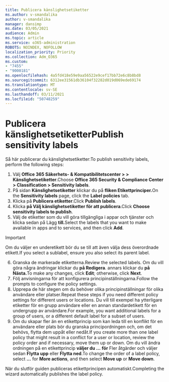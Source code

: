 ```yaml
---
title: Publicera känslighetsetiketter
ms.author: v-smandalika
author: v-smandalika
manager: dansimp
ms.date: 03/05/2021
audience: Admin
ms.topic: article
ms.service: o365-administration
ROBOTS: NOINDEX, NOFOLLOW
localization_priority: Priority
ms.collection: Adm_O365
ms.custom:
- "7455"
- "9000181"
ms.openlocfilehash: 4a5fd418e59e9aa56522e9cef17bb72e6c8b8bd8
ms.sourcegitcommit: 6312ee31561db36104f32282d019d069ede69174
ms.translationtype: MT
ms.contentlocale: sv-SE
ms.lasthandoff: 03/11/2021
ms.locfileid: "50748259"
---
```

# <a name="publish-sensitivity-labels"></a><span data-ttu-id="c3b3b-102">Publicera känslighetsetiketter</span><span class="sxs-lookup"><span data-stu-id="c3b3b-102">Publish sensitivity labels</span></span>

<span data-ttu-id="c3b3b-103">Så här publicerar du känslighetsetiketter:</span><span class="sxs-lookup"><span data-stu-id="c3b3b-103">To publish sensitivity labels, perform the following steps:</span></span>

1. <span data-ttu-id="c3b3b-104">Välj **Office 365 Säkerhets- & Kompatibilitetscenter > > Känslighetsetiketter**.</span><span class="sxs-lookup"><span data-stu-id="c3b3b-104">Choose **Office 365 Security & Compliance Center > Classification > Sensitivity labels**.</span></span>
2. <span data-ttu-id="c3b3b-105">På sidan **Känslighetsetiketter** klickar du på **fliken Etikettprinciper.**</span><span class="sxs-lookup"><span data-stu-id="c3b3b-105">On the **Sensitivity labels** page, click the **Label policies** tab.</span></span>
3. <span data-ttu-id="c3b3b-106">Klicka på **Publicera etiketter**.</span><span class="sxs-lookup"><span data-stu-id="c3b3b-106">Click **Publish labels**.</span></span>
4. <span data-ttu-id="c3b3b-107">Klicka **på Välj känslighetsetiketter för att publicera**.</span><span class="sxs-lookup"><span data-stu-id="c3b3b-107">Click **Choose sensitivity labels to publish**.</span></span> 
5. <span data-ttu-id="c3b3b-108">Välj de etiketter som du vill göra tillgängliga i appar och tjänster och klicka sedan på Lägg **till.**</span><span class="sxs-lookup"><span data-stu-id="c3b3b-108">Select the labels that you want to make available in apps and to services, and then click **Add**.</span></span>
> [!IMPORTANT]
> <span data-ttu-id="c3b3b-109">Om du väljer en underetikett bör du se till att även välja dess överordnade etikett.</span><span class="sxs-lookup"><span data-stu-id="c3b3b-109">If you select a sublabel, ensure you also select its parent label.</span></span>
6. <span data-ttu-id="c3b3b-110">Granska de markerade etiketterna.</span><span class="sxs-lookup"><span data-stu-id="c3b3b-110">Review the selected labels.</span></span> <span data-ttu-id="c3b3b-111">Om du vill göra några ändringar klickar du **på Redigera**. annars klickar du **på Nästa.**</span><span class="sxs-lookup"><span data-stu-id="c3b3b-111">To make any changes, click **Edit**; otherwise, click **Next**.</span></span>
7. <span data-ttu-id="c3b3b-112">Följ anvisningarna för att konfigurera principinställningarna.</span><span class="sxs-lookup"><span data-stu-id="c3b3b-112">Follow the prompts to configure the policy settings.</span></span>
8. <span data-ttu-id="c3b3b-113">Upprepa de här stegen om du behöver olika principinställningar för olika användare eller platser.</span><span class="sxs-lookup"><span data-stu-id="c3b3b-113">Repeat these steps if you need different policy settings for different users or locations.</span></span> <span data-ttu-id="c3b3b-114">Du vill till exempel ha ytterligare etiketter för en grupp användare eller en annan standardetikett för en undergrupp av användare.</span><span class="sxs-lookup"><span data-stu-id="c3b3b-114">For example, you want additional labels for a group of users, or a different default label for a subset of users.</span></span>
9. <span data-ttu-id="c3b3b-115">Om du skapar fler än en etikettprincip som kan leda till en konflikt för en användare eller plats bör du granska principordningen och, om det behövs, flytta dem uppåt eller nedåt.</span><span class="sxs-lookup"><span data-stu-id="c3b3b-115">If you create more than one label policy that might result in a conflict for a user or location, review the policy order and if necessary, move them up or down.</span></span> <span data-ttu-id="c3b3b-116">Om du vill ändra ordningen på en etikettprincip **väljer du ...** **för** Fler åtgärder och väljer sedan **Flytta upp** eller **Flytta ned**.</span><span class="sxs-lookup"><span data-stu-id="c3b3b-116">To change the order of a label policy, select **...** for **More actions**, and then select **Move up** or **Move down**.</span></span>

<span data-ttu-id="c3b3b-117">När du slutför guiden publiceras etikettprincipen automatiskt.</span><span class="sxs-lookup"><span data-stu-id="c3b3b-117">Completing the wizard automatically publishes the label policy.</span></span>

